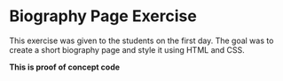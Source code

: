 # Biography Page Exercise

This exercise was given to the students on the first day. The goal was to create a short biography page and style it using HTML and CSS. 

**This is proof of concept code**

